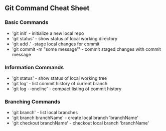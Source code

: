 ## Git Command Cheat Sheet


### Basic Commands

* 'git init' - initialize a new local repo
* 'git status' - show status of local working directory
* 'git add .' -stage local changes for commit
* 'git commit -m "some message"' - commit staged changes with commit message

### Information Commands
* 'git status' - show status of local working tree
* 'git log' - list commit history of current branch
* 'git log --oneline' - compact listing of commit history

### Branching Commands
* 'git branch' - list local branches
* 'git branch branchName' - create local branch 'branchName'
* 'git checkout branchName' - checkout local branch 'branchName'
